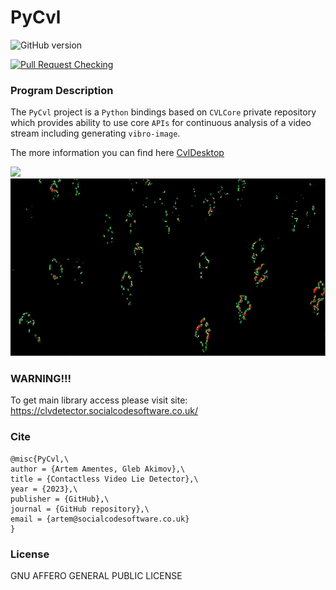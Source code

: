 # PyCvl

![GitHub version](https://img.shields.io/badge/version-v0.0.1-green?style=plastic&labelColor=dark)

[![Pull Request Checking](https://github.com/breadrock1/PyCvl/actions/workflows/pull-request.yml/badge.svg)](https://github.com/breadrock1/PyCvl/actions/workflows/pull-request.yml)

### Program Description

The `PyCvl` project is a `Python` bindings based on `CVLCore` private repository which provides ability to use core `APIs` for continuous analysis of a video stream including generating `vibro-image`.

The more information you can find here [CvlDesktop](https://github.com/breadrock1/CVLDetector)

<p float="left">
  <img src="resources/test_video_orig.gif" />
  <img src="resources/test_video_vibro.gif" />
</p>

### WARNING!!!

To get main library access please visit site: https://clvdetector.socialcodesoftware.co.uk/

### Cite
```
@misc{PyCvl,\
author = {Artem Amentes, Gleb Akimov},\
title = {Contactless Video Lie Detector},\
year = {2023},\
publisher = {GitHub},\
journal = {GitHub repository},\
email = {artem@socialcodesoftware.co.uk}
}
```

### License
GNU AFFERO GENERAL PUBLIC LICENSE
